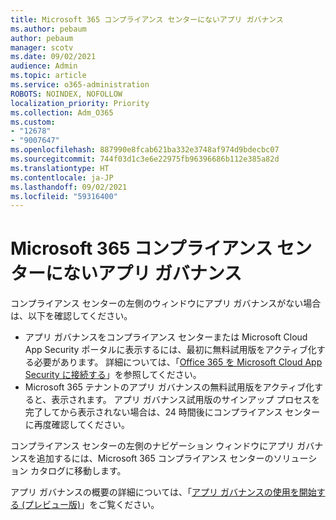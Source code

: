 ```yaml
---
title: Microsoft 365 コンプライアンス センターにないアプリ ガバナンス
ms.author: pebaum
author: pebaum
manager: scotv
ms.date: 09/02/2021
audience: Admin
ms.topic: article
ms.service: o365-administration
ROBOTS: NOINDEX, NOFOLLOW
localization_priority: Priority
ms.collection: Adm_O365
ms.custom:
- "12678"
- "9007647"
ms.openlocfilehash: 887990e8fcab621ba332e3748af974d9bdecbc07
ms.sourcegitcommit: 744f03d1c3e6e22975fb96396686b112e385a82d
ms.translationtype: HT
ms.contentlocale: ja-JP
ms.lasthandoff: 09/02/2021
ms.locfileid: "59316400"
---
```

# <a name="app-governance-missing-from-microsoft-365-compliance-center"></a>Microsoft 365 コンプライアンス センターにないアプリ ガバナンス

コンプライアンス センターの左側のウィンドウにアプリ ガバナンスがない場合は、以下を確認してください。

- アプリ ガバナンスをコンプライアンス センターまたは Microsoft Cloud App Security ポータルに表示するには、最初に無料試用版をアクティブ化する必要があります。 詳細については、「[Office 365 を Microsoft Cloud App Security に接続する](https://docs.microsoft.com/cloud-app-security/connect-office-365-to-microsoft-cloud-app-security)」を参照してください。
- Microsoft 365 テナントのアプリ ガバナンスの無料試用版をアクティブ化すると、表示されます。 アプリ ガバナンス試用版のサインアップ プロセスを完了してから表示されない場合は、24 時間後にコンプライアンス センターに再度確認してください。

コンプライアンス センターの左側のナビゲーション ウィンドウにアプリ ガバナンスを追加するには、Microsoft 365 コンプライアンス センターのソリューション カタログに移動します。

アプリ ガバナンスの概要の詳細については、「[アプリ ガバナンスの使用を開始する (プレビュー版)](https://docs.microsoft.com/microsoft-365/compliance/app-governance-get-started)」をご覧ください。